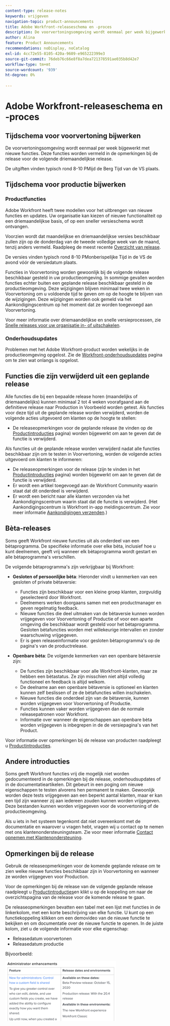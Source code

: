 ```yaml
---
content-type: release-notes
keywords: vrijgeven
navigation-topic: product-announcements
title: Adobe Workfront-releaseschema en -proces
description: De voorvertoningsomgeving wordt eenmaal per week bijgewerkt met nieuwe functies. Deze functies worden vermeld in de opmerkingen bij de release voor de volgende driemaandelijkse release.
author: Alina
feature: Product Announcements
recommendations: noDisplay, noCatalog
exl-id: 4cc72e55-8105-420a-9609-e965222399e3
source-git-commit: 76deb76c66e8f8a7dea721378591ae035b8d42e7
workflow-type: tm+mt
source-wordcount: '939'
ht-degree: 0%

---
```


# Adobe Workfront-releaseschema en -proces

## Tijdschema voor voorvertoning bijwerken

De voorvertoningsomgeving wordt eenmaal per week bijgewerkt met nieuwe functies. Deze functies worden vermeld in de opmerkingen bij de release voor de volgende driemaandelijkse release.

De uitgiften vinden typisch rond 8-10 PMijd de Berg Tijd van de VS plaats.

## Tijdschema voor productie bijwerken

### Productfuncties


Adobe Workfront heeft twee modellen voor het uitbrengen van nieuwe functies en updates. Uw organisatie kan kiezen of nieuwe functionaliteit op een driemaandelijkse basis, of op een sneller versieschema wordt ontvangen.

Voorzien wordt dat maandelijkse en driemaandelijkse versies beschikbaar zullen zijn op de donderdag van de tweede volledige week van de maand, tenzij anders vermeld. Raadpleeg de meest recente [Overzicht van release](/help/quicksilver/product-announcements/product-releases/product-releases.md).

De versies vinden typisch rond 8-10 PMonberispelijke Tijd in de VS de avond vóór de versiedatum plaats.

Functies in Voorvertoning worden gewoonlijk bij de volgende release beschikbaar gesteld in uw productieomgeving. In sommige gevallen worden functies echter buiten een geplande release beschikbaar gesteld in de productieomgeving. Deze wijzigingen blijven minimaal twee weken in Voorvertoning om u voldoende tijd te geven om op de hoogte te blijven van de wijzigingen. Deze wijzigingen worden ook gemeld via het Aankondigingscentrum op het moment dat ze worden toegevoegd aan Voorvertoning.

Voor meer informatie over driemaandelijkse en snelle versieprocessen, zie [Snelle releases voor uw organisatie in- of uitschakelen](/help/quicksilver/administration-and-setup/set-up-workfront/configure-system-defaults/enable-fast-release-process.md).

### Onderhoudsupdates

Problemen met het Adobe Workfront-product worden wekelijks in de productieomgeving opgelost. Zie de [Workfront-onderhoudsupdates](https://experienceleague.adobe.com/docs/workfront-known-issues/releases/current-updates.html) pagina om te zien wat onlangs is opgelost.

## Functies die zijn verwijderd uit een geplande release

Alle functies die bij een bepaalde release horen (maandelijks of driemaandelijks) kunnen minimaal 2 tot 4 weken voorafgaand aan de definitieve release naar Production in Voorbeeld worden getest. Als functies voor deze tijd uit de geplande release worden verwijderd, worden de volgende acties uitgevoerd om klanten op de hoogte te stellen:

* De releaseopmerkingen voor de geplande release (te vinden op de [Productintroducties](../../product-announcements/product-releases/product-releases.md) pagina) worden bijgewerkt om aan te geven dat de functie is verwijderd.

Als functies uit de geplande release worden verwijderd nadat alle functies beschikbaar zijn om te testen in Voorvertoning, worden de volgende acties uitgevoerd om klanten te informeren:

* De releaseopmerkingen voor de release (zijn te vinden in het [Productintroducties](../../product-announcements/product-releases/product-releases.md) pagina) worden bijgewerkt om aan te geven dat de functie is verwijderd.
* Er wordt een artikel toegevoegd aan de Workfront Community waarin staat dat dit onderdeel is verwijderd.
* Er wordt een bericht naar alle klanten verzonden via het Aankondigingscentrum waarin staat dat de functie is verwijderd. (Het Aankondigingscentrum is Workfront in-app meldingscentrum. Zie voor meer informatie [Aankondigingen verzenden](../../administration-and-setup/get-started-wf-administration/view-send-announcements.md).)

## Bèta-releases

Soms geeft Workfront nieuwe functies uit als onderdeel van een bètaprogramma.
De specifieke informatie over elke bèta, inclusief hoe u kunt deelnemen, geeft vrij wanneer elk bètaprogramma wordt gestart en alle bètaprogramma&#39;s verschillen.

De volgende bètaprogramma&#39;s zijn verkrijgbaar bij Workfront:

* **Gesloten of persoonlijke bèta**: Hieronder vindt u kenmerken van een gesloten of private bètaversie:

   * Functies zijn beschikbaar voor een kleine groep klanten, zorgvuldig geselecteerd door Workfront.
   * Deelnemers werken doorgaans samen met een productmanager en geven regelmatig feedback.
   * Nieuwe functies die deel uitmaken van de bètaversie kunnen worden vrijgegeven voor Voorvertoning of Productie of voor een aparte omgeving die beschikbaar wordt gesteld voor het bètaprogramma. Gesloten bètafuncties worden met willekeurige intervallen en zonder waarschuwing vrijgegeven.
   * Er is geen releaseinformatie voor gesloten bètaprogramma&#39;s op de pagina&#39;s van de productrelease.

* **Openbare bèta**: De volgende kenmerken van een openbare bètaversie zijn:

   * De functies zijn beschikbaar voor alle Workfront-klanten, maar ze hebben een bètastatus. Ze zijn misschien niet altijd volledig functioneel en feedback is altijd welkom.
   * De deelname aan een openbare bètaversie is optioneel en klanten kunnen zelf beslissen of ze de bètafuncties willen inschakelen.
   * Nieuwe functies die onderdeel zijn van de bètaversie, kunnen worden vrijgegeven voor Voorvertoning of Productie.
   * Functies kunnen vaker worden vrijgegeven dan de normale releasepatronen voor Workfront.
   * Informatie over wanneer de eigenschappen aan openbare bèta worden vrijgegeven is inbegrepen in de de versiepagina&#39;s van het Product.

Voor informatie over opmerkingen bij de release van producten raadpleegt u [Productintroducties](../../product-announcements/product-releases/product-releases.md).

## Andere introducties

Soms geeft Workfront functies vrij die mogelijk niet worden gedocumenteerd in de opmerkingen bij de release, onderhoudsupdates of in de documentatieartikelen. Dit gebeurt in een poging om nieuwe eigenschappen te testen alvorens hen permanent te maken. Gewoonlijk worden deze tests vrijgegeven aan een beperkt aantal klanten, maar er kan een tijd zijn wanneer zij aan iedereen zouden kunnen worden vrijgegeven. Deze bestanden kunnen worden vrijgegeven voor de voorvertoning of de productieomgeving.

Als u iets in het systeem tegenkomt dat niet overeenkomt met de documentatie en waarover u vragen hebt, vragen wij u contact op te nemen met ons klantenondersteuningsteam. Zie voor meer informatie [Contact opnemen met Klantenondersteuning](../../workfront-basics/tips-tricks-and-troubleshooting/contact-customer-support.md).

## Opmerkingen bij de release

Gebruik de releaseopmerkingen voor de komende geplande release om te zien welke nieuwe functies beschikbaar zijn in Voorvertoning en wanneer ze worden vrijgegeven voor Production.

Voor de opmerkingen bij de release van de volgende geplande release raadpleegt u [Productintroducties](../../product-announcements/product-releases/product-releases.md)en klikt u op de koppeling om naar de overzichtspagina van de release voor de komende release te gaan.

De releaseopmerkingen bevatten een tabel met een lijst met functies in de linkerkolom, met een korte beschrijving van elke functie. U kunt op een functiekoppeling klikken om een demovideo van de nieuwe functie te bekijken en om documentatie over de nieuwe functie te openen. In de juiste kolom, ziet u de volgende informatie voor elke eigenschap:

* Releasedatum voorvertonen
* Releasedatum productie

Bijvoorbeeld:

![](assets/release-notes-350x189.png)
